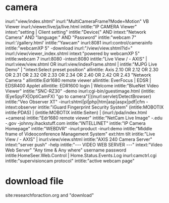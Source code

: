 # camera

inurl:"view/index.shtml"
inurl:"MultiCameraFrame?Mode=Motion"
VB Viewer inurl:/viewer/live/ja/live.html
intitle:"IP CAMERA Viewer" intext:"setting | Client setting"
intitle:"Device(" AND intext:"Network Camera" AND "language:" AND "Password"
intitle:"webcam 7" inurl:'/gallery.html'
intitle:"Yawcam" inurl:8081
inurl:control/camerainfo
intitle:"webcamXP 5" -download
inurl:"/view/view.shtml?id="
inurl:/view/viewer_index.shtml
intext:"powered by webcamXP 5"
intitle:webcam 7 inurl:8080 -intext:8080
intitle:"Live View / - AXIS" | inurl:view/view.shtml OR inurl:view/indexFrame.shtml | intitle:"MJPG Live Demo" | "intext:Select preset position"
allintitle: Axis 2.10 OR 2.12 OR 2.30 OR 2.31 OR 2.32 OR 2.33 OR 2.34 OR 2.40 OR 2.42 OR 2.43 "Network Camera "
allintitle:Edr1680 remote viewer
allintitle: EverFocus | EDSR | EDSR400 Applet
allintitle: EDR1600 login | Welcome
intitle:"BlueNet Video Viewer"
intitle:"SNC-RZ30" -demo
inurl:cgi-bin/guestimage.html
(intitle:(EyeSpyFX|OptiCamFX) "go to camera")|(inurl:servlet/DetectBrowser)
intitle:"Veo Observer XT" -inurl:shtml|pl|php|htm|asp|aspx|pdf|cfm -intext:observer
intitle:"iGuard Fingerprint Security System"
(intitle:MOBOTIX intitle:PDAS) | (intitle:MOBOTIX intitle:Seiten) | (inurl:/pda/index.html +camera)
intitle:"Edr1680 remote viewer"
intitle:"NetCam Live Image" -.edu -.gov -johnny.ihackstuff.com
intitle:"INTELLINET" intitle:"IP Camera Homepage"
intitle:"WEBDVR" -inurl:product -inurl:demo
intitle:"Middle frame of Videoconference Management System" ext:htm
tilt intitle:"Live View / - AXIS" | inurl:view/view.shtml
intitle:"AXIS 240 Camera Server" intext:"server push" -help
intitle:"--- VIDEO WEB SERVER ---" intext:"Video Web Server" "Any time & Any where" username password
intitle:HomeSeer.Web.Control | Home.Status.Events.Log
inurl:camctrl.cgi
intitle:"supervisioncam protocol"
intitle:"active webcam page"

# download file

site:researchforaction.org and "download"
